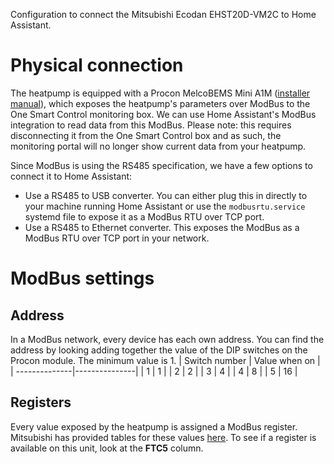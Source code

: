 Configuration to connect the Mitsubishi Ecodan EHST20D-VM2C to Home Assistant.

Physical connection
===================
The heatpump is equipped with a Procon MelcoBEMS Mini A1M ([installer manual](https://library.mitsubishielectric.co.uk/pdf/book/MELCOBEMS_Mini_A1M_Install_User_Manual)), which exposes the heatpump's parameters over ModBus to the One Smart Control monitoring box.
We can use Home Assistant's ModBus integration to read data from this ModBus. Please note: this requires disconnecting it from the One Smart Control box and as such, the monitoring portal will no longer show current data from your heatpump.

Since ModBus is using the RS485 specification, we have a few options to connect it to Home Assistant:
- Use a RS485 to USB converter. You can either plug this in directly to your machine running Home Assistant or use the `modbusrtu.service` systemd file to expose it as a ModBus RTU over TCP port.
- Use a RS485 to Ethernet converter. This exposes the ModBus as a ModBus RTU over TCP port in your network.

ModBus settings
===============

Address
-------

In a ModBus network, every device has each own address. You can find the address by looking adding together the value of the DIP switches on the Procon module. The minimum value is 1.
| Switch number | Value when on |
| --------------|---------------|
| 1 | 1 |
| 2 | 2 |
| 3 | 4 |
| 4 | 8 |
| 5 | 16 |


Registers
---------
Every value exposed by the heatpump is assigned a ModBus register. Mitsubishi has provided tables for these values [here](https://library.mitsubishielectric.co.uk/pdf/book/MELCOBEMS_MINI__A1M__ATW_Modbus_Register_Tables.pdf).
To see if a register is available on this unit, look at the __FTC5__ column.
